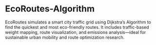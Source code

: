 # EcoRoutes-Algorithm
EcoRoutes simulates a smart city traffic grid using Dijkstra’s Algorithm to find the quickest and most eco-friendly routes. It includes traffic-based weight mapping, route visualization, and emissions analysis—ideal for sustainable urban mobility and route optimization research.

